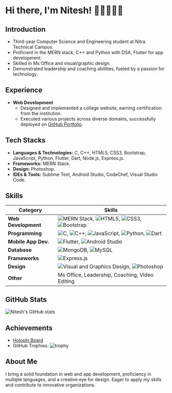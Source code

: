 # Hi there, I'm Nitesh! 👋🏼👨🏻‍💻

## Introduction
- Third-year Computer Science and Engineering student at Nitra Technical Campus.
- Proficient in the MERN stack, C++ and Python with DSA, Flutter for app development.
- Skilled in Ms Office and visual/graphic design.
- Demonstrated leadership and coaching abilities, fueled by a passion for technology.

## Experience
- **Web Development**
  - Designed and implemented a college website, earning certification from the institution.
  - Executed various projects across diverse domains, successfully deployed on [GitHub Portfolio](https://www.github.com/niteshk700).

## Tech Stacks
- **Languages & Technologies:** C, C++, HTML5, CSS3, Bootstrap, JavaScript, Python, Flutter, Dart, Node.js, Express.js.
- **Frameworks:** MERN Stack.
- **Design:** Photoshop.
- **IDEs & Tools:** Sublime Text, Android Studio, CodeChef, Visual Studio Code.

## Skills
| **Category**            | **Skills**                                               |
|-------------------------|----------------------------------------------------------|
| **Web Development**     | ![MERN Stack](https://img.shields.io/badge/MERN-00d1ab?style=for-the-badge&logo=react&logoColor=white), ![HTML5](https://img.shields.io/badge/HTML5-E34F26?style=for-the-badge&logo=html5&logoColor=white), ![CSS3](https://img.shields.io/badge/CSS3-1572B6?style=for-the-badge&logo=css3&logoColor=white), ![Bootstrap](https://img.shields.io/badge/Bootstrap-563D7C?style=for-the-badge&logo=bootstrap&logoColor=white)                       |
| **Programming**         | ![C](https://img.shields.io/badge/C-00599C?style=for-the-badge&logo=c&logoColor=white), ![C++](https://img.shields.io/badge/C%2B%2B-00599C?style=for-the-badge&logo=c%2B%2B&logoColor=white), ![JavaScript](https://img.shields.io/badge/JavaScript-F7DF1E?style=for-the-badge&logo=javascript&logoColor=black), ![Python](https://img.shields.io/badge/Python-3776AB?style=for-the-badge&logo=python&logoColor=white), ![Dart](https://img.shields.io/badge/Dart-0175C2?style=for-the-badge&logo=dart&logoColor=white)                         |
| **Mobile App Dev.**     | ![Flutter](https://img.shields.io/badge/Flutter-02569B?style=for-the-badge&logo=flutter&logoColor=white), ![Android Studio](https://img.shields.io/badge/Android_Studio-3DDC84?style=for-the-badge&logo=android-studio&logoColor=white)                            |
| **Database**            | ![MongoDB](https://img.shields.io/badge/MongoDB-4DB33D?style=for-the-badge&logo=mongodb&logoColor=white), ![MySQL](https://img.shields.io/badge/MySQL-4479A1?style=for-the-badge&logo=mysql&logoColor=white)                                       |
| **Frameworks**          | ![Express.js](https://img.shields.io/badge/Express.js-000000?style=for-the-badge&logo=express&logoColor=white)                          |
| **Design**              | ![Visual and Graphics Design](https://img.shields.io/badge/Design-FA6400?style=for-the-badge&logo=adobe&logoColor=white), ![Photoshop](https://img.shields.io/badge/Photoshop-31A8FF?style=for-the-badge&logo=adobe-photoshop&logoColor=white)  |
| **Other**               | Ms Office, Leadership, Coaching, Video Editing           |



## GitHub Stats
![Nitesh's GitHub stats](https://github-readme-stats.vercel.app/api?username=niteshk700&show_icons=true&theme=radical)

## Achievements
- [Holopin Board](https://holopin.me/niteshk700)
- GitHub Trophies: ![trophy](https://github-profile-trophy.vercel.app/?username=niteshk700&theme=onedark)



## About Me
I bring a solid foundation in web and app development, proficiency in multiple languages, and a creative eye for design. Eager to apply my skills and contribute to innovative organizations.

<!-- Add any other sections, projects, or details you'd like to showcase -->










